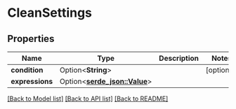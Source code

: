 # CleanSettings

## Properties

Name | Type | Description | Notes
------------ | ------------- | ------------- | -------------
**condition** | Option<**String**> |  | [optional]
**expressions** | Option<[**serde_json::Value**](.md)> |  | 

[[Back to Model list]](../README.md#documentation-for-models) [[Back to API list]](../README.md#documentation-for-api-endpoints) [[Back to README]](../README.md)


